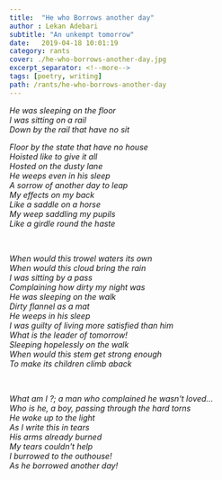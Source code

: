 ```yaml
---
title:  "He who Borrows another day"
author : Lekan Adebari
subtitle: "An unkempt tomorrow"
date:   2019-04-18 10:01:19
category: rants
cover: ./he-who-borrows-another-day.jpg
excerpt_separator: <!--more-->
tags: [poetry, writing]
path: /rants/he-who-borrows-another-day
---
```


*He was sleeping on the floor* \
*I was sitting on a rail*\
*Down by the rail that have no sit*
<!--more-->
*Floor by the state that have no house*\
*Hoisted like to give it all*\
*Hosted on the dusty lane*\
*He weeps even in his sleep*\
*A sorrow of another day to leap*\
*My effects on my back*\
*Like a saddle on a horse*\
*My weep saddling my pupils*\
*Like a girdle round the haste*

<br>

*When would this trowel waters its own*\
*When would this cloud bring the rain*\
*I was sitting by a pass*\
*Complaining how dirty my night was*\
*He was sleeping on the walk*\
*Dirty flannel as a mat*\
*He weeps in his sleep*\
*I was guilty of living more satisfied than him*\
*What is the leader of tomorrow!*\
*Sleeping hopelessly on the walk*\
*When would this stem get strong enough*\
*To make its children climb aback*

<br>

*What am I ?; a man who complained he wasn't loved...*\
*Who is he, a boy, passing through the hard torns*\
*He woke up to the light*\
*As I write this in tears*\
*His arms already burned*\
*My tears couldn't help*\
*I burrowed to the outhouse!*\
*As he borrowed another day!*